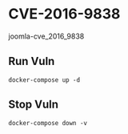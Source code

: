 # CVE-2016-9838

joomla-cve_2016_9838

## Run Vuln

```
docker-compose up -d
```

## Stop Vuln

```
docker-compose down -v
```

